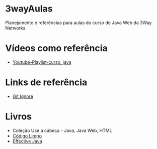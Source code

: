 # 3wayAulas
Planejamento e referências para aulas do curso de Java Web da 3Way Networks.

# Vídeos como referência
* [Youtube-Playlist-curso_java](https://www.youtube.com/watch?v=CLJOkW_Bchk&list=PLc_5R8jc8TMIBvTCdYUcPXgZLz_82Cafs)
# Links de referência
* [Git Ignore](https://git-scm.com/docs/gitignore)

# Livros
* Coleção Use a cabeça - Java, Java Web, HTML
* [Código Limpo](https://www.amazon.com.br/C%C3%B3digo-Limpo-Habilidades-Pr%C3%A1ticas-Software/dp/8576082675)
* [Effective Java](https://www.amazon.com/Effective-Java-2nd-Joshua-Bloch/dp/0321356683)
